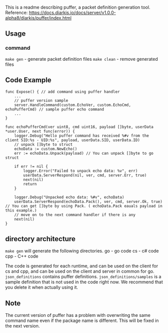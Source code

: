 This is a readme describing puffer, a packet definition generation tool.
Reference: https://docs.diarkis.io/docs/server/v1.0.0-alpha8/diarkis/puffer/index.html

## Usage
### command

`make gen` - generate packet definition files
`make clean` - remove generated files

## Code Example
```
func Expose() { // add command using puffer handler 
    ...
	// puffer version sample
	server.HandleCommand(custom.EchoVer, custom.EchoCmd, echoPufferCmd) // sample puffer echo command
    ...
}

func echoPufferCmd(ver uint8, cmd uint16, payload []byte, userData *user.User, next func(error)) {
	logger.Debug("Hello puffer command has received %#v from the client SID:%s - UID:%s", payload, userData.SID, userData.ID)
	// unpack []byte to struct
	echoData := custom.NewEcho()
	err := echoData.Unpack(payload) // You can unpack []byte to go struct

	if err != nil {
		logger.Error("Failed to unpack echo data: %v", err)
		userData.ServerRespond(nil, ver, cmd, server.Err, true)
		next(nil)
		return
	}

	logger.Debug("Unpacked echo data: %#v", echoData)
    userData.ServerRespond(echoData.Pack(), ver, cmd, server.Ok, true) // You can get []byte by using Pack. ( echoData.Pack eauals payload in this example.)
	// move on to the next command handler if there is any
	next(nil)
}

```

## directory architecture
`make gen` will generate the following directories.
go - go code
cs - c# code
cpp - C++ code

The code is generated for each runtime, and can be used on the client for cs and cpp, and can be used on the client and server in common for go.
`json_definitions` contains puffer definitions.
`json_definitions/samples` is a sample definition that is not used in the code right now.
We recommend that you delete it when actually using it.

## Note
The current version of puffer has a problem with overwriting the same command name even if the package name is different.
This will be fixed in the next version.
